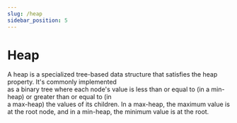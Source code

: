 ```yaml
---
slug: /heap
sidebar_position: 5
---
```


# Heap

A heap is a specialized tree-based data structure that satisfies the heap property. It's commonly implemented \
as a binary tree where each node's value is less than or equal to (in a min-heap) or greater than or equal to (in \
a max-heap) the values of its children. In a max-heap, the maximum value is at the root node, and in a min-heap, the minimum value is at the root.
